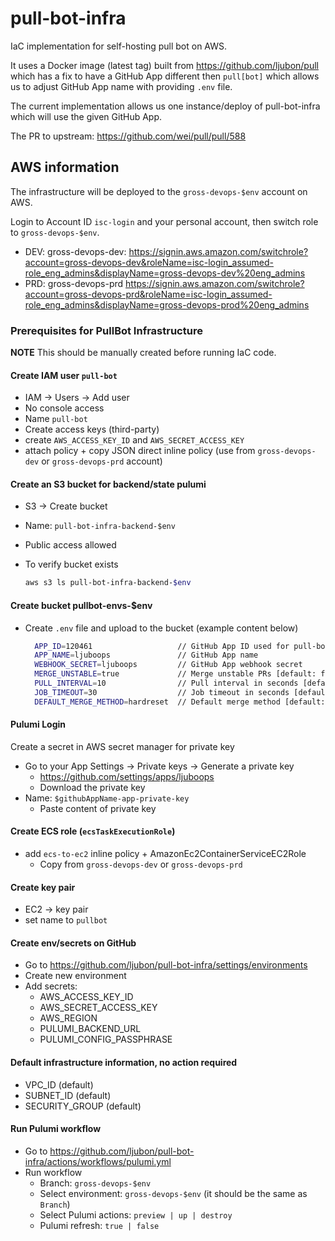 # pull-bot-infra

IaC implementation for self-hosting pull bot on AWS.

It uses a Docker image (latest tag) built from <https://github.com/ljubon/pull> which has a fix to have a GitHub App different then `pull[bot]` which allows us to adjust GitHub App name with providing `.env` file.

The current implementation allows us one instance/deploy of pull-bot-infra which will use the given GitHub App.

The PR to upstream: <https://github.com/wei/pull/pull/588>

## AWS information

The infrastructure will be deployed to the `gross-devops-$env` account on AWS.

Login to Account ID `isc-login` and your personal account, then switch role to `gross-devops-$env`.

- DEV: gross-devops-dev: <https://signin.aws.amazon.com/switchrole?account=gross-devops-dev&roleName=isc-login_assumed-role_eng_admins&displayName=gross-devops-dev%20eng_admins>
- PRD: gross-devops-prd <https://signin.aws.amazon.com/switchrole?account=gross-devops-prd&roleName=isc-login_assumed-role_eng_admins&displayName=gross-devops-prod%20eng_admins>

### Prerequisites for PullBot Infrastructure

__NOTE__ This should be manually created before running IaC code.

#### Create IAM user `pull-bot`

- IAM -> Users -> Add user
- No console access
- Name `pull-bot`
- Create access keys (third-party)
- create `AWS_ACCESS_KEY_ID` and `AWS_SECRET_ACCESS_KEY`
- attach policy + copy JSON direct inline policy (use from `gross-devops-dev` or `gross-devops-prd` account)

#### Create an S3 bucket for backend/state pulumi
  
- S3 -> Create bucket
- Name: `pull-bot-infra-backend-$env`
- Public access allowed
- To verify bucket exists

  ```bash
  aws s3 ls pull-bot-infra-backend-$env
  ```

#### Create bucket pullbot-envs-$env

- Create `.env` file and upload to the bucket (example content below)

  ```bash
    APP_ID=120461                   // GitHub App ID used for pull-bot
    APP_NAME=ljuboops               // GitHub App name
    WEBHOOK_SECRET=ljuboops         // GitHub App webhook secret
    MERGE_UNSTABLE=true             // Merge unstable PRs [default: false]
    PULL_INTERVAL=10                // Pull interval in seconds [default: 3600]
    JOB_TIMEOUT=30                  // Job timeout in seconds [default: 60]
    DEFAULT_MERGE_METHOD=hardreset  // Default merge method [default: hardreset - merge, squash, rebase]
  ```

#### Pulumi Login

Create a secret in AWS secret manager for private key

- Go to your App Settings -> Private keys -> Generate a private key
  - <https://github.com/settings/apps/ljuboops>
  - Download the private key
- Name: `$githubAppName-app-private-key`
  - Paste content of private key

#### Create ECS role (`ecsTaskExecutionRole`)

- add `ecs-to-ec2` inline policy + AmazonEc2ContainerServiceEC2Role
  - Copy from `gross-devops-dev` or `gross-devops-prd`

#### Create key pair

- EC2 -> key pair
- set name to `pullbot`

#### Create env/secrets on GitHub

- Go to <https://github.com/ljubon/pull-bot-infra/settings/environments>
- Create new environment
- Add secrets:
  - AWS_ACCESS_KEY_ID
  - AWS_SECRET_ACCESS_KEY
  - AWS_REGION
  - PULUMI_BACKEND_URL
  - PULUMI_CONFIG_PASSPHRASE

#### Default infrastructure information, no action required

- VPC_ID (default)
- SUBNET_ID (default)
- SECURITY_GROUP (default)

#### Run Pulumi workflow

- Go to <https://github.com/ljubon/pull-bot-infra/actions/workflows/pulumi.yml>
- Run workflow
  - Branch: `gross-devops-$env`
  - Select environment: `gross-devops-$env` (it should be the same as `Branch`)
  - Select Pulumi actions: `preview | up | destroy`
  - Pulumi refresh: `true | false`
